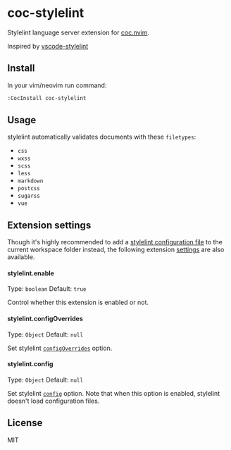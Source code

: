 # coc-stylelint

Stylelint language server extension for [coc.nvim](https://github.com/neoclide/coc.nvim).

Inspired by [vscode-stylelint](https://github.com/shinnn/vscode-stylelint)

## Install

In your vim/neovim run command:

``` sh
:CocInstall coc-stylelint
```

## Usage

stylelint automatically validates documents with these `filetypes`:

* `css`
* `wxss`
* `scss`
* `less`
* `markdown`
* `postcss`
* `sugarss`
* `vue`

## Extension settings

Though it's highly recommended to add a [stylelint configuration file](https://stylelint.io/user-guide/example-config/) to the current workspace folder instead, the following extension [settings](https://code.visualstudio.com/docs/getstarted/settings) are also available.

#### stylelint.enable

Type: `boolean`
Default: `true`

Control whether this extension is enabled or not.

#### stylelint.configOverrides

Type: `Object`
Default: `null`

Set stylelint [`configOverrides`](https://github.com/stylelint/stylelint/blob/master/docs/user-guide/node-api.md#configoverrides) option.

#### stylelint.config

Type: `Object`
Default: `null`

Set stylelint [`config`](https://github.com/stylelint/stylelint/blob/master/docs/user-guide/node-api.md#config) option. Note that when this option is enabled, stylelint doesn't load configuration files.

## License

MIT
